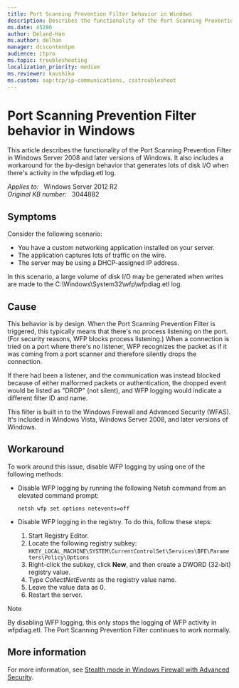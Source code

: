 ```yaml
---
title: Port Scanning Prevention Filter behavior in Windows
description: Describes the functionality of the Port Scanning Prevention Filter in Windows Server 2008 and later versions of Windows. Includes a workaround for by-design behavior that generates lots of disk I/O when there's activity in the wfpdiag.etl log.
ms.date: 45286
author: Deland-Han
ms.author: delhan
manager: dcscontentpm
audience: itpro
ms.topic: troubleshooting
localization_priority: medium
ms.reviewer: kaushika
ms.custom: sap:tcp/ip-communications, csstroubleshoot
---
```

# Port Scanning Prevention Filter behavior in Windows

This article describes the functionality of the Port Scanning Prevention Filter in Windows Server 2008 and later versions of Windows. It also includes a workaround for the by-design behavior that generates lots of disk I/O when there's activity in the wfpdiag.etl log.

_Applies to:_ &nbsp; Windows Server 2012 R2  
_Original KB number:_ &nbsp; 3044882

## Symptoms

Consider the following scenario:

- You have a custom networking application installed on your server.
- The application captures lots of traffic on the wire.
- The server may be using a DHCP-assigned IP address.

In this scenario, a large volume of disk I/O may be generated when writes are made to the C:\\Windows\\System32\\wfp\\wfpdiag.etl log.

## Cause

This behavior is by design. When the Port Scanning Prevention Filter is triggered, this typically means that there's no process listening on the port. (For security reasons, WFP blocks process listening.) When a connection is tried on a port where there's no listener, WFP recognizes the packet as if it was coming from a port scanner and therefore silently drops the connection.

If there had been a listener, and the communication was instead blocked because of either malformed packets or authentication, the dropped event would be listed as "DROP" (not silent), and WFP logging would indicate a different filter ID and name.

This filter is built in to the Windows Firewall and Advanced Security (WFAS). It's included in Windows Vista, Windows Server 2008, and later versions of Windows.

## Workaround

To work around this issue, disable WFP logging by using one of the following methods:

- Disable WFP logging by running the following Netsh command from an elevated command prompt:

    ```console
    netsh wfp set options netevents=off
    ```

- Disable WFP logging in the registry. To do this, follow these steps:

    1. Start Registry Editor.
    2. Locate the following registry subkey: `HKEY_LOCAL_MACHINE\SYSTEM\CurrentControlSet\Services\BFE\Parameters\Policy\Options`
    3. Right-click the subkey, click **New**, and then create a DWORD (32-bit) registry value.
    4. Type *CollectNetEvents* as the registry value name.
    5. Leave the value data as 0.
    6. Restart the server.

> [!NOTE]
> By disabling WFP logging, this only stops the logging of WFP activity in wfpdiag.etl. The Port Scanning Prevention Filter continues to work normally.

## More information

For more information, see [Stealth mode in Windows Firewall with Advanced Security](/previous-versions/windows/it-pro/windows-server-2008-R2-and-2008/dd448557(v=ws.10)).
